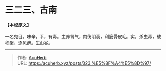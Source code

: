 # 三二三、古南


#### 【本经原文】
一名鬼目。味辛，平，有毒。主养肾气，内伤阴衰，利筋骨皮毛。实，杀虫毒，破积聚，逐风痹。生山谷。

---

> 作者: [AcuHerb](https://acuherb.xyz)  
> URL: https://acuherb.xyz/posts/323.%E5%8F%A4%E5%8D%97/  

